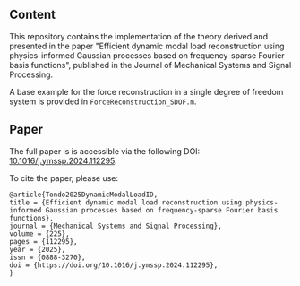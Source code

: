 ## Content

This repository contains the implementation of the theory derived and presented in the paper "Efficient dynamic modal load reconstruction using physics-informed Gaussian processes based on frequency-sparse Fourier basis functions", published in the Journal of Mechanical Systems and Signal Processing.

A base example for the force reconstruction in a single degree of freedom system is provided in `ForceReconstruction_SDOF.m`.

## Paper

The full paper is is accessible via the following DOI: [10.1016/j.ymssp.2024.112295](https://doi.org/10.1016/j.ymssp.2024.112295). 

To cite the paper, please use:
```
@article{Tondo2025DynamicModalLoadID,
title = {Efficient dynamic modal load reconstruction using physics-informed Gaussian processes based on frequency-sparse Fourier basis functions},
journal = {Mechanical Systems and Signal Processing},
volume = {225},
pages = {112295},
year = {2025},
issn = {0888-3270},
doi = {https://doi.org/10.1016/j.ymssp.2024.112295},
}
```
